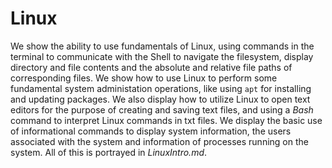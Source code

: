 # Linux
We show the ability to use fundamentals of Linux, using commands in the terminal to communicate with the Shell to navigate the filesystem, display directory and file contents and the absolute and relative file paths of corresponding files. We show how to use Linux to perform some fundamental system administation operations, like using `apt` for installing and updating packages. We also display how to utilize Linux to open text editors for the purpose of creating and saving text files, and using a _Bash_ command to interpret Linux commands in txt files. We display the basic use of informational commands to display system information, the users associated with the system and information of processes running on the system. All of this is portrayed in _LinuxIntro.md_. 
